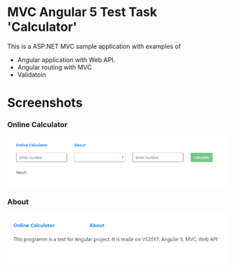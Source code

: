 # MVC Angular 5 Test Task 'Calculator'

This is a ASP<span>.NET MVC sample application with examples of 

* Angular application with Web API.
* Angular routing with MVC
* Validatoin

# Screenshots

### Online Calculator

![Calculator](calc.png)

### About

![About](about.png)

